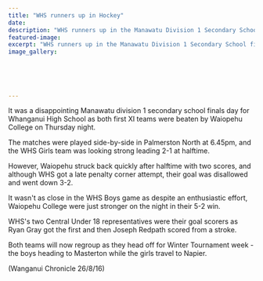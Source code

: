 ```yaml
---
title: "WHS runners up in Hockey"
date: 
description: "WHS runners up in the Manawatu Division 1 Secondary School finals played at Palmerston North on Thursday night, 25 August..."
featured-image: 
excerpt: "WHS runners up in the Manawatu Division 1 Secondary School finals played at Palmerston North on Thursday night, 25 August."
image_gallery:
	
	
	
	
	
---
```


<p>It was a disappointing Manawatu division 1 secondary school finals day for Whanganui High School as both first XI teams were beaten by Waiopehu College on Thursday night.</p>
<p>The matches were played side-by-side in Palmerston North at 6.45pm, and the WHS Girls team was looking strong leading 2-1 at halftime.</p>
<p>However, Waiopehu struck back quickly after halftime with two scores, and although WHS got a late penalty corner attempt, their goal was disallowed and went down 3-2.</p>
<p>It wasn't as close in the WHS Boys game as despite an enthusiastic effort, Waiopehu College were just stronger on the night in their 5-2 win.</p>
<p>WHS's two Central Under 18 representatives were their goal scorers as Ryan Gray got the first and then Joseph Redpath scored from a stroke.</p>
<p>Both teams will now regroup as they head off for Winter Tournament week - the boys heading to Masterton while the girls travel to Napier.</p>
<p>(Wanganui Chronicle 26/8/16)</p>

